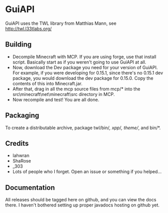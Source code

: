 GuiAPI
======

GuiAPI uses the TWL library from Matthias Mann, see http://twl.l33tlabs.org/

Building
--------

* Decompile Minecraft with MCP. If you are using forge, use that install script. Basically start as if you weren't going to use GuiAPI at all.
* Now, download the Dev package you need for your version of GuiAPI. For example, if you were developing for 0.15.1, since there's no 0.15.1 dev package, you would download the dev package for 0.15.0. Copy the contents of this into Minecraft.jar.
* After that, drag in all the mcp source files from mcp/* into the src\minecraft\net\minecraft\src directory in MCP.
* Now recompile and test! You are all done.

Packaging
---------

To create a distributable archive, package twl/bin/*, xpp*/*, theme/*, and bin/*.

Credits
-------

- lahwran
- ShaRose
- _303
- Lots of people who I forget. Open an issue or something if you helped...

Documentation
-------------

All releases should be tagged here on github, and you can view the docs there. I haven't bothered setting up proper javadocs hosting on github yet.